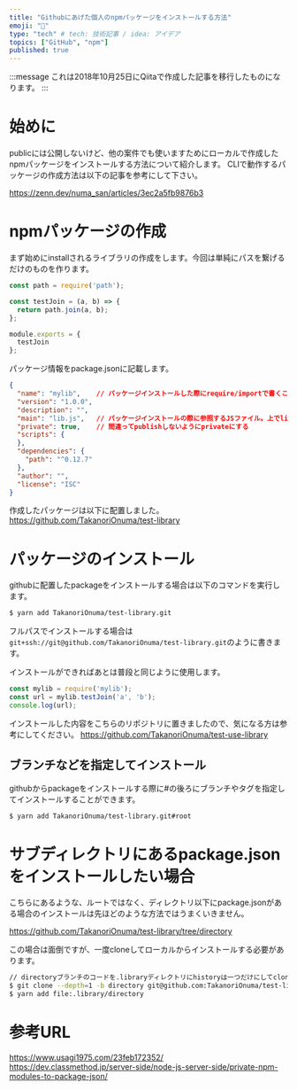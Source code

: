 ```yaml
---
title: "Githubにあげた個人のnpmパッケージをインストールする方法"
emoji: "🐥"
type: "tech" # tech: 技術記事 / idea: アイデア
topics: ["GitHub", "npm"]
published: true
---
```


:::message
これは2018年10月25日にQiitaで作成した記事を移行したものになります。
:::

# 始めに
publicには公開しないけど、他の案件でも使いますためにローカルで作成したnpmパッケージをインストールする方法について紹介します。
CLIで動作するパッケージの作成方法は以下の記事を参考にして下さい。

https://zenn.dev/numa_san/articles/3ec2a5fb9876b3

# npmパッケージの作成
まず始めにinstallされるライブラリの作成をします。今回は単純にパスを繋げるだけのものを作ります。

```js:lib.js
const path = require('path');

const testJoin = (a, b) => {
  return path.join(a, b);
};

module.exports = {
  testJoin
};
```

パッケージ情報をpackage.jsonに記載します。

```json:package.json
{
  "name": "mylib",    // パッケージインストールした際にrequire/importで書くことになる名前
  "version": "1.0.0",
  "description": "",
  "main": "lib.js",   // パッケージインストールの際に参照するJSファイル。上でlib.jsとしたので、その名前が入る
  "private": true,    // 間違ってpublishしないようにprivateにする
  "scripts": {
  },
  "dependencies": {
    "path": "^0.12.7"
  },
  "author": "",
  "license": "ISC"
}
```

作成したパッケージは以下に配置しました。
https://github.com/TakanoriOnuma/test-library

# パッケージのインストール
githubに配置したpackageをインストールする場合は以下のコマンドを実行します。

```bash
$ yarn add TakanoriOnuma/test-library.git
```

フルパスでインストールする場合は`git+ssh://git@github.com/TakanoriOnuma/test-library.git`のように書きます。

インストールができればあとは普段と同じように使用します。

```js
const mylib = require('mylib');
const url = mylib.testJoin('a', 'b');
console.log(url);
```

インストールした内容をこちらのリポジトリに置きましたので、気になる方は参考にしてください。
https://github.com/TakanoriOnuma/test-use-library

## ブランチなどを指定してインストール
githubからpackageをインストールする際に#の後ろにブランチやタグを指定してインストールすることができます。

```bash
$ yarn add TakanoriOnuma/test-library.git#root
```

# サブディレクトリにあるpackage.jsonをインストールしたい場合
こちらにあるような、ルートではなく、ディレクトリ以下にpackage.jsonがある場合のインストールは先ほどのような方法ではうまくいきません。

https://github.com/TakanoriOnuma/test-library/tree/directory

この場合は面倒ですが、一度cloneしてローカルからインストールする必要があります。

```bash
// directoryブランチのコードを.libraryディレクトリにhistoryは一つだけにしてcloneする
$ git clone --depth=1 -b directory git@github.com:TakanoriOnuma/test-library.git .library
$ yarn add file:.library/directory
```

# 参考URL
https://www.usagi1975.com/23feb172352/
https://dev.classmethod.jp/server-side/node-js-server-side/private-npm-modules-to-package-json/
